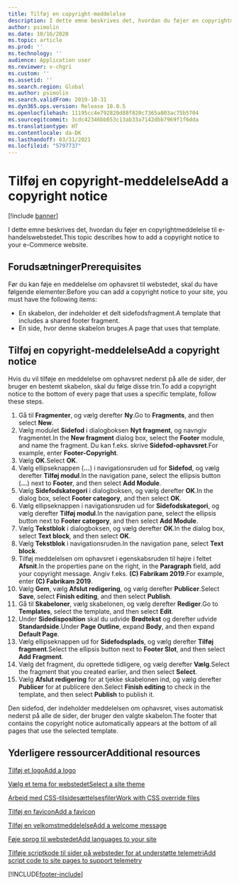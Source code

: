 ```yaml
---
title: Tilføj en copyright-meddelelse
description: I dette emne beskrives det, hvordan du føjer en copyrightmeddelelse til e-handelswebstedet.
author: psimolin
ms.date: 10/16/2020
ms.topic: article
ms.prod: ''
ms.technology: ''
audience: Application user
ms.reviewer: v-chgri
ms.custom: ''
ms.assetid: ''
ms.search.region: Global
ms.author: psimolin
ms.search.validFrom: 2019-10-31
ms.dyn365.ops.version: Release 10.0.5
ms.openlocfilehash: 11195cc4e792820d88f820c7365a803ac75b5704
ms.sourcegitcommit: 3cdc42346bb653c13ab33a7142dbb7969f1f6dda
ms.translationtype: HT
ms.contentlocale: da-DK
ms.lasthandoff: 03/31/2021
ms.locfileid: "5797737"
---
```

# <a name="add-a-copyright-notice"></a><span data-ttu-id="f658e-103">Tilføj en copyright-meddelelse</span><span class="sxs-lookup"><span data-stu-id="f658e-103">Add a copyright notice</span></span>

[!include [banner](includes/banner.md)]

<span data-ttu-id="f658e-104">I dette emne beskrives det, hvordan du føjer en copyrightmeddelelse til e-handelswebstedet.</span><span class="sxs-lookup"><span data-stu-id="f658e-104">This topic describes how to add a copyright notice to your e-Commerce website.</span></span>

## <a name="prerequisites"></a><span data-ttu-id="f658e-105">Forudsætninger</span><span class="sxs-lookup"><span data-stu-id="f658e-105">Prerequisites</span></span>

<span data-ttu-id="f658e-106">Før du kan føje en meddelelse om ophavsret til webstedet, skal du have følgende elementer:</span><span class="sxs-lookup"><span data-stu-id="f658e-106">Before you can add a copyright notice to your site, you must have the following items:</span></span>

- <span data-ttu-id="f658e-107">En skabelon, der indeholder et delt sidefodsfragment.</span><span class="sxs-lookup"><span data-stu-id="f658e-107">A template that includes a shared footer fragment.</span></span>
- <span data-ttu-id="f658e-108">En side, hvor denne skabelon bruges.</span><span class="sxs-lookup"><span data-stu-id="f658e-108">A page that uses that template.</span></span>

## <a name="add-a-copyright-notice"></a><span data-ttu-id="f658e-109">Tilføj en copyright-meddelelse</span><span class="sxs-lookup"><span data-stu-id="f658e-109">Add a copyright notice</span></span>

<span data-ttu-id="f658e-110">Hvis du vil tilføje en meddelelse om ophavsret nederst på alle de sider, der bruger en bestemt skabelon, skal du følge disse trin.</span><span class="sxs-lookup"><span data-stu-id="f658e-110">To add a copyright notice to the bottom of every page that uses a specific template, follow these steps.</span></span>

1. <span data-ttu-id="f658e-111">Gå til **Fragmenter**, og vælg derefter **Ny**.</span><span class="sxs-lookup"><span data-stu-id="f658e-111">Go to **Fragments**, and then select **New**.</span></span>
1. <span data-ttu-id="f658e-112">Vælg modulet **Sidefod** i dialogboksen **Nyt fragment**, og navngiv fragmentet.</span><span class="sxs-lookup"><span data-stu-id="f658e-112">In the **New fragment** dialog box, select the **Footer** module, and name the fragment.</span></span> <span data-ttu-id="f658e-113">Du kan f.eks. skrive **Sidefod-ophavsret**.</span><span class="sxs-lookup"><span data-stu-id="f658e-113">For example, enter **Footer-Copyright**.</span></span>
1. <span data-ttu-id="f658e-114">Vælg **OK**.</span><span class="sxs-lookup"><span data-stu-id="f658e-114">Select **OK**.</span></span>
1. <span data-ttu-id="f658e-115">Vælg ellipseknappen (**...**) i navigationsruden ud for **Sidefod**, og vælg derefter **Tilføj modul**.</span><span class="sxs-lookup"><span data-stu-id="f658e-115">In the navigation pane, select the ellipsis button (**...**) next to **Footer**, and then select **Add Module**.</span></span>
1. <span data-ttu-id="f658e-116">Vælg **Sidefodskategori** i dialogboksen, og vælg derefter **OK**.</span><span class="sxs-lookup"><span data-stu-id="f658e-116">In the dialog box, select **Footer category**, and then select **OK**.</span></span>
1. <span data-ttu-id="f658e-117">Vælg ellipseknappen i navigationsruden ud for **Sidefodskategori**, og vælg derefter **Tilføj modul**.</span><span class="sxs-lookup"><span data-stu-id="f658e-117">In the navigation pane, select the ellipsis button next to **Footer category**, and then select **Add Module**.</span></span>
1. <span data-ttu-id="f658e-118">Vælg **Tekstblok** i dialogboksen, og vælg derefter **OK**.</span><span class="sxs-lookup"><span data-stu-id="f658e-118">In the dialog box, select **Text block**, and then select **OK**.</span></span>
1. <span data-ttu-id="f658e-119">Vælg **Tekstblok** i navigationsruden.</span><span class="sxs-lookup"><span data-stu-id="f658e-119">In the navigation pane, select **Text block**.</span></span>
1. <span data-ttu-id="f658e-120">Tilføj meddelelsen om ophavsret i egenskabsruden til højre i feltet **Afsnit**.</span><span class="sxs-lookup"><span data-stu-id="f658e-120">In the properties pane on the right, in the **Paragraph** field, add your copyright message.</span></span> <span data-ttu-id="f658e-121">Angiv f.eks. **(C) Fabrikam 2019**.</span><span class="sxs-lookup"><span data-stu-id="f658e-121">For example, enter **(C) Fabrikam 2019**.</span></span>
1. <span data-ttu-id="f658e-122">Vælg **Gem**, vælg **Afslut redigering**, og vælg derefter **Publicer**.</span><span class="sxs-lookup"><span data-stu-id="f658e-122">Select **Save**, select **Finish editing**, and then select **Publish**.</span></span>
1. <span data-ttu-id="f658e-123">Gå til **Skabeloner**, vælg skabelonen, og vælg derefter **Rediger**.</span><span class="sxs-lookup"><span data-stu-id="f658e-123">Go to **Templates**, select the template, and then select **Edit**.</span></span>
1. <span data-ttu-id="f658e-124">Under **Sidedisposition** skal du udvide **Brødtekst** og derefter udvide **Standardside**.</span><span class="sxs-lookup"><span data-stu-id="f658e-124">Under **Page Outline**, expand **Body**, and then expand **Default Page**.</span></span>
1. <span data-ttu-id="f658e-125">Vælg ellipseknappen ud for **Sidefodsplads**, og vælg derefter **Tilføj fragment**.</span><span class="sxs-lookup"><span data-stu-id="f658e-125">Select the ellipsis button next to **Footer Slot**, and then select **Add Fragment**.</span></span>
1. <span data-ttu-id="f658e-126">Vælg det fragment, du oprettede tidligere, og vælg derefter **Vælg**.</span><span class="sxs-lookup"><span data-stu-id="f658e-126">Select the fragment that you created earlier, and then select **Select**.</span></span>
1. <span data-ttu-id="f658e-127">Vælg **Afslut redigering** for at tjekke skabelonen ind, og vælg derefter **Publicer** for at publicere den.</span><span class="sxs-lookup"><span data-stu-id="f658e-127">Select **Finish editing** to check in the template, and then select **Publish** to publish it.</span></span>

<span data-ttu-id="f658e-128">Den sidefod, der indeholder meddelelsen om ophavsret, vises automatisk nederst på alle de sider, der bruger den valgte skabelon.</span><span class="sxs-lookup"><span data-stu-id="f658e-128">The footer that contains the copyright notice automatically appears at the bottom of all pages that use the selected template.</span></span>

## <a name="additional-resources"></a><span data-ttu-id="f658e-129">Yderligere ressourcer</span><span class="sxs-lookup"><span data-stu-id="f658e-129">Additional resources</span></span>

[<span data-ttu-id="f658e-130">Tilføj et logo</span><span class="sxs-lookup"><span data-stu-id="f658e-130">Add a logo</span></span>](add-logo.md)

[<span data-ttu-id="f658e-131">Vælg et tema for webstedet</span><span class="sxs-lookup"><span data-stu-id="f658e-131">Select a site theme</span></span>](select-site-theme.md)

[<span data-ttu-id="f658e-132">Arbejd med CSS-tilsidesættelsesfiler</span><span class="sxs-lookup"><span data-stu-id="f658e-132">Work with CSS override files</span></span>](css-override-files.md)

[<span data-ttu-id="f658e-133">Tilføj en favicon</span><span class="sxs-lookup"><span data-stu-id="f658e-133">Add a favicon</span></span>](add-favicon.md)

[<span data-ttu-id="f658e-134">Tilføj en velkomstmeddelelse</span><span class="sxs-lookup"><span data-stu-id="f658e-134">Add a welcome message</span></span>](add-welcome-message.md)

[<span data-ttu-id="f658e-135">Føje sprog til webstedet</span><span class="sxs-lookup"><span data-stu-id="f658e-135">Add languages to your site</span></span>](add-languages-to-site.md)

[<span data-ttu-id="f658e-136">Tilføje scriptkode til sider på websteder for at understøtte telemetri</span><span class="sxs-lookup"><span data-stu-id="f658e-136">Add script code to site pages to support telemetry</span></span>](add-telemetry.md)



[!INCLUDE[footer-include](../includes/footer-banner.md)]